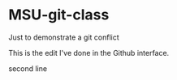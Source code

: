 # MSU-git-class
Just to demonstrate a git conflict


This is the edit I've done in the Github interface.

second line
